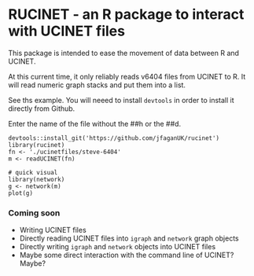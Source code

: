 # RUCINET - an R package to interact with UCINET files

This package is intended to ease the movement of data between R and UCINET.

At this current time, it only reliably reads v6404 files from UCINET to R. It will read numeric graph stacks and put them into a list.

See ths example. You will neeed to install `devtools` in order to install it directly from Github.

Enter the name of the file without the ##h or the ##d.

```{r}
devtools::install_git('https://github.com/jfaganUK/rucinet')
library(rucinet)
fn <- './ucinetfiles/steve-6404'
m <- readUCINET(fn)

# quick visual
library(network)
g <- network(m)
plot(g)
```

### Coming soon

- Writing UCINET files
- Directly reading UCINET files into `igraph` and `network` graph objects
- Directly writing `igraph` and `network` objects into UCINET files
- Maybe some direct interaction with the command line of UCINET? Maybe?
